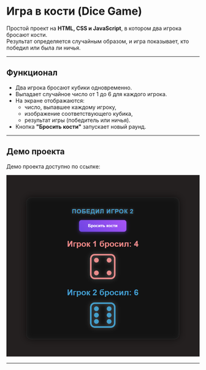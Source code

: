 # Игра в кости (Dice Game)

Простой проект на **HTML, CSS и JavaScript**, в котором два игрока бросают кости.  
Результат определяется случайным образом, и игра показывает, кто победил или была ли ничья.

---

## Функционал

- Два игрока бросают кубики одновременно.
- Выпадает случайное число от 1 до 6 для каждого игрока.
- На экране отображаются:
  - число, выпавшее каждому игроку,
  - изображение соответствующего кубика,
  - результат игры (победитель или ничья).
- Кнопка **"Бросить кости"** запускает новый раунд.

---

## Демо проекта

Демо проекта доступно по ссылке:

![Интерфейс игры](./images/interface.png)

---

